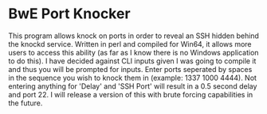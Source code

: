 # BwE Port Knocker
This program allows knock on ports in order to reveal an SSH hidden behind the knockd service. Written in perl and compiled for Win64, it allows more users to access this ability (as far as I know there is no Windows application to do this). I have decided against CLI inputs given I was going to compile it and thus you will be prompted for inputs. Enter ports seperated by spaces in the sequence you wish to knock them in (example: 1337 1000 4444). Not entering anything for 'Delay' and 'SSH Port' will result in a 0.5 second delay and port 22. I will release a version of this with brute forcing capabilities in the future.
